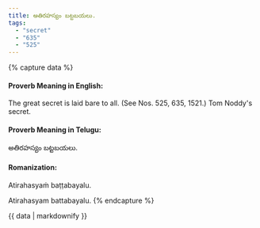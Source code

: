```yaml
---
title: అతిరహస్యం బట్టబయలు.
tags:
  - "secret"
  - "635"
  - "525"
---
```


{% capture data %}
#### Proverb Meaning in English:
The great secret is laid bare to all.
(See Nos. 525, 635, 1521.)
Tom Noddy's secret.

#### Proverb Meaning in Telugu:
అతిరహస్యం బట్టబయలు.

#### Romanization:
Atirahasyaṁ baṭṭabayalu.

Atirahasyam battabayalu.
{% endcapture %}

{{ data | markdownify }}

